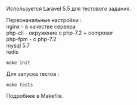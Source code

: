 Используется Laravel 5.5 для тестового задания.

Первоначальные настройки :  
nginx - в качестве сервера  
php-cli - окружение c php-7.2 + composer  
php-fpm - с php-7.2  
mysql 5.7   
redis

```
make init
```
Для запуска тестов :
```
make tests 
```

Подробнее в Makefile.


